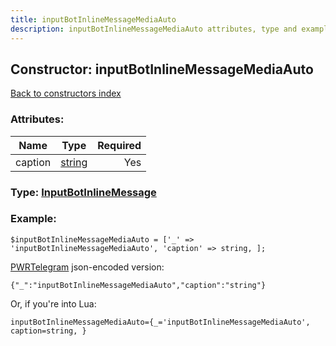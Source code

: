 ```yaml
---
title: inputBotInlineMessageMediaAuto
description: inputBotInlineMessageMediaAuto attributes, type and example
---
```

## Constructor: inputBotInlineMessageMediaAuto  
[Back to constructors index](index.md)



### Attributes:

| Name     |    Type       | Required |
|----------|:-------------:|---------:|
|caption|[string](../types/string.md) | Yes|



### Type: [InputBotInlineMessage](../types/InputBotInlineMessage.md)


### Example:

```
$inputBotInlineMessageMediaAuto = ['_' => 'inputBotInlineMessageMediaAuto', 'caption' => string, ];
```  

[PWRTelegram](https://pwrtelegram.xyz) json-encoded version:

```
{"_":"inputBotInlineMessageMediaAuto","caption":"string"}
```


Or, if you're into Lua:  


```
inputBotInlineMessageMediaAuto={_='inputBotInlineMessageMediaAuto', caption=string, }

```


